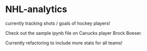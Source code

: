# NHL-analytics
currently tracking shots / goals of hockey players! 

Check out the sample ipynb file on Canucks player Brock Boeser.

Currently refactoring to include more stats for all teams! 
